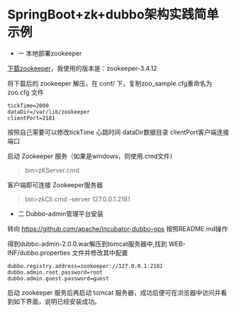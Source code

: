 # SpringBoot+zk+dubbo架构实践简单示例

* 一 本地部署zookeeper

[下载zookeeper](http://zookeeper.apache.org/)，我使用的版本是：zookeeper-3.4.12

将下载后的 zookeeper 解压，在 conf/ 下，复制zoo_sample.cfg重命名为 zoo.cfg 文件

```
tickTime=2000  
dataDir=/var/lib/zookeeper  
clientPort=2181  
```

按照自己需要可以修改tickTime 心跳时间 dataDir数据目录 clientPort客户端连接端口

启动 Zookeeper 服务（如果是windows，则使用.cmd文件）
> bin>zKServer.cmd

客户端即可连接 Zookeeper服务器
> bin>zkCli.cmd -server 127.0.0.1:2181

* 二 Dubbo-admin管理平台安装

转向 https://github.com/apache/incubator-dubbo-ops 按照README.md操作

得到dubbo-admin-2.0.0.war解压到tomcat服务器中,找到 WEB-INF/dubbo.properties 文件并修改其中配置
```
dubbo.registry.address=zookeeper://127.0.0.1:2181
dubbo.admin.root.password=root
dubbo.admin.guest.password=guest

```
启动 zookeeper 服务后再启动 tomcat 服务器，成功后便可在浏览器中访问并看到如下界面，说明已经安装成功。
